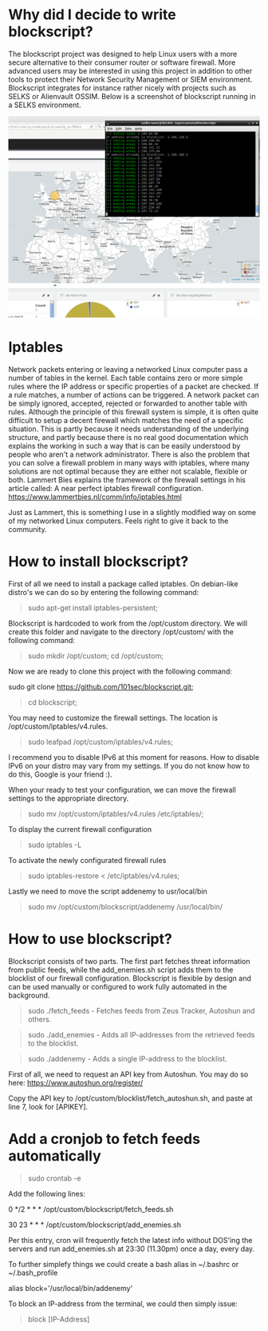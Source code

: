 # Why did I decide to write blockscript?
The blockscript project was designed to help Linux users with a more secure alternative to their consumer router or software firewall. More advanced users may be interested in using this project in addition to other tools to protect their Network Security Management or SIEM environment. Blockscript integrates for instance rather nicely with projects such as SELKS or Alienvault OSSIM. Below is a screenshot of blockscript running in a SELKS environment.

![alt text](https://raw.githubusercontent.com/101sec/blockscript/master/screenshot/blockscript.PNG)

# Iptables
Network packets entering or leaving a networked Linux computer pass a number of tables in the kernel. Each table contains zero or more simple rules where the IP address or specific properties of a packet are checked. If a rule matches, a number of actions can be triggered. A network packet can be simply ignored, accepted, rejected or forwarded to another table with rules. Although the principle of this firewall system is simple, it is often quite difficult to setup a decent firewall which matches the need of a specific situation. This is partly because it needs understanding of the underlying structure, and partly because there is no real good documentation which explains the working in such a way that is can be easily understood by people who aren't a network administrator. There is also the problem that you can solve a firewall problem in many ways with iptables, where many solutions are not optimal because they are either not scalable, flexible or both. Lammert Bies explains the framework of the firewall settings in his article called: A near perfect iptables firewall configuration. https://www.lammertbies.nl/comm/info/iptables.html

Just as Lammert, this is something I use in a slightly modified way on some of my networked Linux computers. Feels right to give it back to the community.

# How to install blockscript?
First of all we need to install a package called iptables. On debian-like distro's we can do so by entering the following command:

> sudo apt-get install iptables-persistent; 

Blockscript is hardcoded to work from the /opt/custom directory. We will create this folder and navigate to the directory /opt/custom/ with the following command:

> sudo mkdir /opt/custom; cd /opt/custom; 

Now we are ready to clone this project with the following command:

sudo git clone https://github.com/101sec/blockscript.git; 
> cd blockscript; 

You may need to customize the firewall settings. The location is /opt/custom/iptables/v4.rules. 

> sudo leafpad /opt/custom/iptables/v4.rules;

I recommend you to disable IPv6 at this moment for reasons. How to disable IPv6 on your distro may vary from my settings. If you do not know how to do this, Google is your friend :).

When your ready to test your configuration, we can move the firewall settings to the appropriate directory.

> sudo mv /opt/custom/iptables/v4.rules /etc/iptables/;

To display the current firewall configuration

> sudo iptables -L

To activate the newly configurated firewall rules

> sudo iptables-restore < /etc/iptables/v4.rules;

Lastly we need to move the script addenemy to usr/local/bin

> sudo mv /opt/custom/blockscript/addenemy /usr/local/bin/


# How to use blockscript?
Blockscript consists of two parts. The first part fetches threat information from public feeds, while the add_enemies.sh script adds them to the blocklist of our firewall configuration. Blockscript is flexible by design and can be used manually or configured to work fully automated in the background. 

> sudo ./fetch_feeds - Fetches feeds from Zeus Tracker, Autoshun and others.

> sudo ./add_enemies - Adds all IP-addresses from the retrieved feeds to the blocklist.

> sudo ./addenemy <IP-ADDRESS> - Adds a single IP-address to the blocklist. 

First of all, we need to request an API key from Autoshun. You may do so here: https://www.autoshun.org/register/

Copy the API key to /opt/custom/blocklist/fetch_autoshun.sh, and paste at line 7, look for [APIKEY].    

# Add a cronjob to fetch feeds automatically

> sudo crontab -e

Add the following lines:

0 */2 * * * /opt/custom/blockscript/fetch_feeds.sh

30 23 * * * /opt/custom/blockscript/add_enemies.sh

Per this entry, cron will frequently fetch the latest info without DOS'ing the servers and run add_enemies.sh at 23:30 (11.30pm) once a day, every day. 

To further simplefy things we could create a bash alias in ~/.bashrc or ~/.bash_profile

alias block='/usr/local/bin/addenemy'

To block an IP-address from the terminal, we could then simply issue:

> block [IP-Address]

